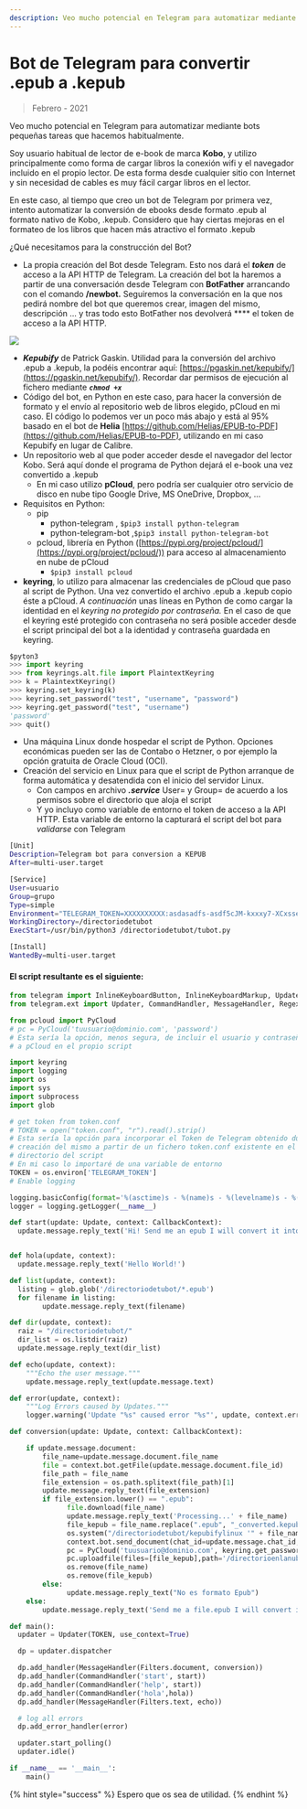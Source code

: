 ```yaml
---
description: Veo mucho potencial en Telegram para automatizar mediante bots ...
---
```


# Bot de Telegram para convertir .epub a .kepub

> Febrero - 2021

Veo mucho potencial en Telegram para automatizar mediante bots pequeñas tareas que hacemos habitualmente.

Soy usuario habitual de lector de e-book de marca **Kobo**, y utilizo principalmente como forma de cargar libros la conexión wifi y el navegador incluido en el propio lector. De esta forma desde cualquier sitio con Internet y sin necesidad de cables es muy fácil cargar libros en el lector.

En este caso, al tiempo que creo un bot de Telegram por primera vez, intento automatizar la conversión de ebooks desde formato .epub al formato nativo de Kobo, .kepub. Considero que hay ciertas mejoras en el formateo de los libros que hacen más atractivo el formato .kepub

¿Qué necesitamos para la construcción del Bot?

* La propia creación del Bot desde Telegram. Esto nos dará el _**token**_ de acceso a la API HTTP de Telegram. La creación del bot la haremos a partir de una conversación desde Telegram con **BotFather** arrancando con el comando **/newbot.** Seguiremos la conversación en la que nos pedirá nombre del bot que queremos crear, imagen del mismo, descripción ... y tras todo esto BotFather nos devolverá **** el token de acceso a la API HTTP.

![](<.gitbook/assets/Screenshot from 2021-02-23 16-53-27.png>)

* _**Kepubify**_ de Patrick Gaskin. Utilidad para la conversión del archivo .epub a .kepub, la podéis encontrar aquí: [https://pgaskin.net/kepubify/](https://pgaskin.net/kepubify/). Recordar dar permisos de ejecución al fichero mediante _**`chmod +x`**_
* Código del bot, en Python en este caso, para hacer la conversión de formato y el envío al repositorio web de libros elegido, pCloud en mi caso. El código lo podemos ver un poco más abajo y está al 95% basado en el bot de **Helia** [https://github.com/Helias/EPUB-to-PDF](https://github.com/Helias/EPUB-to-PDF), utilizando en mi caso Kepubify en lugar de Calibre.
* Un repositorio web al que poder acceder desde el navegador del lector Kobo. Será aquí donde el programa de Python dejará el e-book una vez convertido a .kepub
  * En mi caso utilizo **pCloud**, pero podría ser cualquier otro servicio de disco en nube tipo Google Drive, MS OneDrive, Dropbox, ...
* Requisitos en Python:
  * pip
    * python-telegram , `$pip3 install python-telegram`
    * python-telegram-bot ,`$pip3 install python-telegram-bot`
  * pcloud, librería en Python ([https://pypi.org/project/pcloud/](https://pypi.org/project/pcloud/)) para acceso al almacenamiento en nube de pCloud
    * `$pip3 install pcloud`
* **keyring**, lo utilizo para almacenar las credenciales de pCloud que paso al script de Python. Una vez convertido el archivo .epub a .kepub copio éste a pCloud. _A continuación_ unas líneas en Python de como cargar la identidad en el _keyring_ _no protegido por contraseña._ En el caso de que el keyring esté protegido con contraseña no será posible acceder desde el script principal del bot a la identidad y contraseña guardada en keyring.&#x20;

```python
$pyton3
>>> import keyring
>>> from keyrings.alt.file import PlaintextKeyring
>>> k = PlaintextKeyring()
>>> keyring.set_keyring(k)
>>> keyring.set_password("test", "username", "password")
>>> keyring.get_password("test", "username")
'password'
>>> quit()
```

* Una máquina Linux donde hospedar el script de Python. Opciones económicas pueden ser las de Contabo o Hetzner, o por ejemplo la opción gratuita de Oracle Cloud (OCI).&#x20;
* Creación del servicio en Linux para que el script de Python arranque de forma automática y desatendida con el inicio del servidor Linux.
  * Con campos en archivo _**.service**_ User= y Group= de acuerdo a los permisos sobre el directorio que aloja el script
  * Y yo incluyo como variable de entorno el token de acceso a la API HTTP. Esta variable de entorno la capturará el script del bot para _validarse_ con Telegram

```bash
[Unit]
Description=Telegram bot para conversion a KEPUB
After=multi-user.target

[Service]
User=usuario    
Group=grupo
Type=simple
Environment="TELEGRAM_TOKEN=XXXXXXXXXX:asdasadfs-asdf5cJM-kxxxy7-XCxsseZ3fsdf"
WorkingDirectory=/directoriodetubot
ExecStart=/usr/bin/python3 /directoriodetubot/tubot.py

[Install]
WantedBy=multi-user.target
```

#### El script resultante es el siguiente:

```python
from telegram import InlineKeyboardButton, InlineKeyboardMarkup, Update
from telegram.ext import Updater, CommandHandler, MessageHandler, RegexHandler, CallbackQueryHandler, Filters, CallbackContext

from pcloud import PyCloud
# pc = PyCloud('tuusuario@dominio.com', 'password')
# Esta sería la opción, menos segura, de incluir el usuario y contraseña de acceso
# a pCloud en el propio script

import keyring
import logging
import os
import sys
import subprocess
import glob

# get token from token.conf
# TOKEN = open("token.conf", "r").read().strip()
# Esta sería la opción para incorporar el Token de Telegram obtenido durante la
# creación del mismo a partir de un fichero token.conf existente en el mismo 
# directorio del script
# En mi caso lo importaré de una variable de entorno
TOKEN = os.environ['TELEGRAM_TOKEN']
# Enable logging

logging.basicConfig(format='%(asctime)s - %(name)s - %(levelname)s - %(message)s', level=logging.INFO)
logger = logging.getLogger(__name__)

def start(update: Update, context: CallbackContext):
  update.message.reply_text('Hi! Send me an epub I will convert it into KEPUB!')


def hola(update, context):
  update.message.reply_text('Hello World!')

def list(update, context):
  listing = glob.glob('/directoriodetubot/*.epub')
  for filename in listing:
        update.message.reply_text(filename)

def dir(update, context):
  raiz = "/directoriodetubot/"
  dir_list = os.listdir(raiz)
  update.message.reply_text(dir_list)

def echo(update, context):
    """Echo the user message."""
    update.message.reply_text(update.message.text)

def error(update, context):
    """Log Errors caused by Updates."""
    logger.warning('Update "%s" caused error "%s"', update, context.error)

def conversion(update: Update, context: CallbackContext):

    if update.message.document:
        file_name=update.message.document.file_name
        file = context.bot.getFile(update.message.document.file_id)
        file_path = file_name
        file_extension = os.path.splitext(file_path)[1]
        update.message.reply_text(file_extension)
        if file_extension.lower() == ".epub":
              file.download(file_name)
              update.message.reply_text('Processing...' + file_name)
              file_kepub = file_name.replace(".epub", "_converted.kepub.epub")
              os.system("/directoriodetubot/kepubifylinux '" + file_name + "'") # conversion to KEPUB
              context.bot.send_document(chat_id=update.message.chat_id, document=open(file_kepub, 'rb'), caption="Here your KEPUB!")
              pc = PyCloud('tuusuario@dominio.com', keyring.get_password("pCloud", "tuusuario@dominio.com"))
              pc.uploadfile(files=[file_kepub],path='/directorioenlanubedetuskepubs')
              os.remove(file_name)
              os.remove(file_kepub)
        else:
              update.message.reply_text("No es formato Epub")
    else:
        update.message.reply_text('Send me a file.epub I will convert it into KEPUB')

def main():
  updater = Updater(TOKEN, use_context=True)

  dp = updater.dispatcher

  dp.add_handler(MessageHandler(Filters.document, conversion))
  dp.add_handler(CommandHandler('start', start))
  dp.add_handler(CommandHandler('help', start))
  dp.add_handler(CommandHandler('hola',hola))
  dp.add_handler(MessageHandler(Filters.text, echo))

  # log all errors
  dp.add_error_handler(error)

  updater.start_polling()
  updater.idle()

if __name__ == '__main__':
    main()
```

{% hint style="success" %}
Espero que os sea de utilidad.
{% endhint %}
